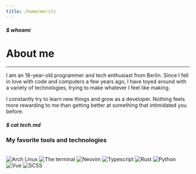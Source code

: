 ```yaml
---
title: /home/moritz
---
```

##### $ whoami
# About me
---
I am an 18-year-old programmer and tech enthusiast from Berlin. Since I fell in love
with code and computers a few years ago, I have toyed around with a variety of
technologies, trying to make whatever I feel like making.

<TypingElement></TypingElement>

I constantly try to learn new things and grow as a developer. Nothing feels
more rewarding to me than getting better at something that intimidated you before.  

##### $ cat tech.md
### My favorite tools and technologies
<br/>
<img class="icon-48" title="Arch Linux" src="/img/arch.png" />
<img class="icon-48" title="The terminal" src="/img/terminal.png" />
<img class="icon-48" title="Neovim" src="/img/nvim.png" />
<img class="icon-48" title="Typescript" src="/img/ts.png" />
<img class="icon-48" title="Rust" src="/img/rustbw.png" />
<img class="icon-48" title="Python" src="/img/python.png" />
<img class="icon-48" title="Vue" src="/img/vue.png" />
<img class="icon-48" title="SCSS" src="/img/sass.png" />
<br/><br/>
